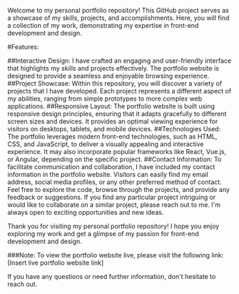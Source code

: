 Welcome to my personal portfolio repository! This GitHub project serves as a showcase of my skills, projects, and accomplishments. Here, you will find a collection of my work, demonstrating my expertise in front-end development and design.

#Features:

##Interactive Design: 
I have crafted an engaging and user-friendly interface that highlights my skills and projects effectively. The portfolio website is designed to provide a seamless and enjoyable browsing experience.
##Project Showcase: 
Within this repository, you will discover a variety of projects that I have developed. Each project represents a different aspect of my abilities, ranging from simple prototypes to more complex web applications.
##Responsive Layout: 
The portfolio website is built using responsive design principles, ensuring that it adapts gracefully to different screen sizes and devices. It provides an optimal viewing experience for visitors on desktops, tablets, and mobile devices.
##Technologies Used: 
The portfolio leverages modern front-end technologies, such as HTML, CSS, and JavaScript, to deliver a visually appealing and interactive experience. It may also incorporate popular frameworks like React, Vue.js, or Angular, depending on the specific project.
##Contact Information: 
To facilitate communication and collaboration, I have included my contact information in the portfolio website. Visitors can easily find my email address, social media profiles, or any other preferred method of contact.
Feel free to explore the code, browse through the projects, and provide any feedback or suggestions. If you find any particular project intriguing or would like to collaborate on a similar project, please reach out to me. I'm always open to exciting opportunities and new ideas.

Thank you for visiting my personal portfolio repository! I hope you enjoy exploring my work and get a glimpse of my passion for front-end development and design.

###Note: 
To view the portfolio website live, please visit the following link: [Insert live portfolio website link]

If you have any questions or need further information, don't hesitate to reach out.
